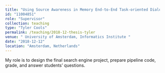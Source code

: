 ```yaml
---
title: "Using Source Awareness in Memory End-to-End Task-oriented Dialog Learning (Bachelor Thesis, Done)"
id: "11004851"
role: "Supervisor"
collection: teaching
type: "Tyler Cools"
permalink: /teaching/2018-12-thesis-tyler
venue: " University of Amsterdam, Informatics Institute "
date: "2018-12-12"
location: "Amsterdam, Netherlands"
---
```


My role is to design the final search engine project, prepare pipeline code, grade, and answer students’ questions.
